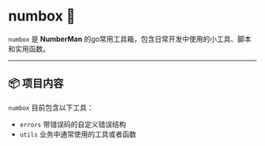 # numbox 🧰

`numbox` 是 **NumberMan** 的go常用工具箱，包含日常开发中使用的小工具、脚本和实用函数。

---

## 📦 项目内容

`numbox` 目前包含以下工具：
- `errors` 带错误码的自定义错误结构
- `utils` 业务中通常使用的工具或者函数